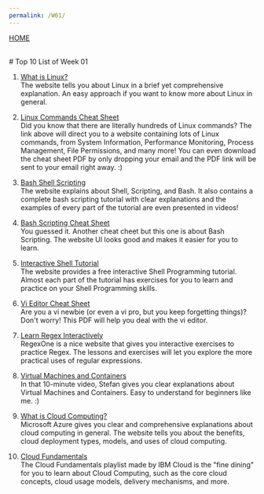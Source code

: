 ```yaml
---
permalink: /W01/
---
```

[HOME](../)

<br>
# Top 10 List of Week 01

1. [What is Linux?](https://opensource.com/resources/linux)<br>
The website tells you about Linux in a brief yet comprehensive explanation. An easy approach if you want to know more about Linux in general.

2. [Linux Commands Cheat Sheet](https://www.linuxtrainingacademy.com/linux-commands-cheat-sheet/)<br>
Did you know that there are literally hundreds of Linux commands? The link above will direct you to a website containing lots of Linux commands, from System Information, Performance Monitoring, Process Management, File Permissions, and many more! You can even download the cheat sheet PDF by only dropping your email and the PDF link will be sent to your email right away. :)

3. [Bash Shell Scripting](https://linuxconfig.org/bash-scripting-tutorial-for-beginners)<br>
The website explains about Shell, Scripting, and Bash. It also contains a complete bash scripting tutorial with clear explanations and the examples of every part of the tutorial are even presented in videos!

4. [Bash Scripting Cheat Sheet](https://devhints.io/bash)<br>
You guessed it. Another cheat cheet but this one is about Bash Scripting. The website UI looks good and makes it easier for you to learn.

5. [Interactive Shell Tutorial](https://www.learnshell.org/en/)<br>
The website provides a free interactive Shell Programming tutorial. Almost each part of the tutorial has exercises for you to learn and practice on your Shell Programming skills.

6. [Vi Editor Cheat Sheet](http://www.atmos.albany.edu/daes/atmclasses/atm350/vi_cheat_sheet.pdf)<br>
Are you a vi newbie (or even a vi pro, but you keep forgetting things)? Don't worry! This PDF will help you deal with the vi editor.

7. [Learn Regex Interactively](https://regexone.com/)<br>
RegexOne is a nice website that gives you interactive exercises to practice Regex. The lessons and exercises will let you explore the more practical uses of regular expressions.

8. [Virtual Machines and Containers](https://youtu.be/AMGJoVgkjGk)<br>
In that 10-minute video, Stefan gives you clear explanations about Virtual Machines and Containers. Easy to understand for beginners like me. :)

9. [What is Cloud Computing?](https://azure.microsoft.com/en-us/overview/what-is-cloud-computing/)<br>
Microsoft Azure gives you clear and comprehensive explanations about cloud computing in general. The website tells you about the benefits, cloud deployment types, models, and uses of cloud computing.

10. [Cloud Fundamentals](https://www.youtube.com/playlist?list=PLOspHqNVtKAC-_ZAGresP-i0okHe5FjcJ)<br>
The Cloud Fundamentals playlist made by IBM Cloud is the "fine dining" for you to learn about Cloud Computing, such as the core cloud concepts, cloud usage models, delivery mechanisms, and more.
